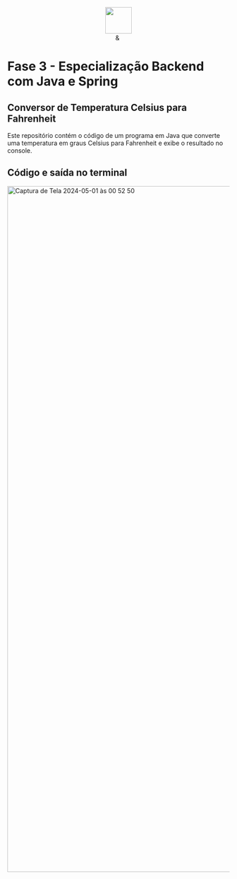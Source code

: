 <p align="center"><img src="https://github.com/quasiEvil/ONE-DesafiosJava01/assets/140989367/629c3fbc-8343-4218-9383-cae3a8a329c1" height="60"></a>
<br>
<img src="https://github.com/quasiEvil/ONE-DesafiosJava01/assets/140989367/ad683805-6a3c-4eb0-aee6-6c611b9d5340" height="10"></a> & <img src="https://github.com/quasiEvil/ONE-DesafiosJava01/assets/140989367/df751b45-3b7f-4297-a3c2-08d983be89b6" height="15"></a>
</p>

# Fase 3 - Especialização Backend com Java e Spring

## Conversor de Temperatura Celsius para Fahrenheit

Este repositório contém o código de um programa em Java que converte uma temperatura em graus Celsius para Fahrenheit e exibe o resultado no console.

## Código e saída no terminal

<img width="1552" alt="Captura de Tela 2024-05-01 às 00 52 50" src="https://github.com/quasiEvil/ONE-DesafioJava-CtoFConverter/assets/140989367/ad27e6de-13f4-417b-87d5-1ee5231e1aea">
